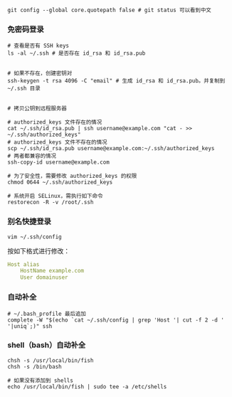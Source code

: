 ```shell
git config --global core.quotepath false # git status 可以看到中文
```



### 免密码登录

```shell
# 查看是否有 SSH keys
ls -al ~/.ssh # 是否存在 id_rsa 和 id_rsa.pub


# 如果不存在，创建密钥对
ssh-keygen -t rsa 4096 -C "email" # 生成 id_rsa 和 id_rsa.pub。并复制到 ~/.ssh 目录


# 拷贝公钥到远程服务器

# authorized_keys 文件存在的情况
cat ~/.ssh/id_rsa.pub | ssh username@example.com "cat - >> ~/.ssh/authorized_keys"
# authorized_keys 文件不存在的情况
scp ~/.ssh/id_rsa.pub username@example.com:~/.ssh/authorized_keys
# 两者都兼容的情况
ssh-copy-id username@example.com

# 为了安全性，需要修改 authorized_keys 的权限
chmod 0644 ~/.ssh/authorized_keys

# 系统开启 SELinux，需执行如下命令
restorecon -R -v /root/.ssh

```



### 别名快捷登录

```shell
vim ~/.ssh/config
```

按如下格式进行修改：

```yaml
Host alias
	HostName example.com
	User domainuser
```



### 自动补全

```shell
# ~/.bash_profile 最后追加
complete -W "$(echo `cat ~/.ssh/config | grep 'Host '| cut -f 2 -d ' '|uniq`;)" ssh
```



### shell（bash）自动补全

```shell
chsh -s /usr/local/bin/fish
chsh -s /bin/bash

# 如果没有添加到 shells
echo /usr/local/bin/fish | sudo tee -a /etc/shells
```



